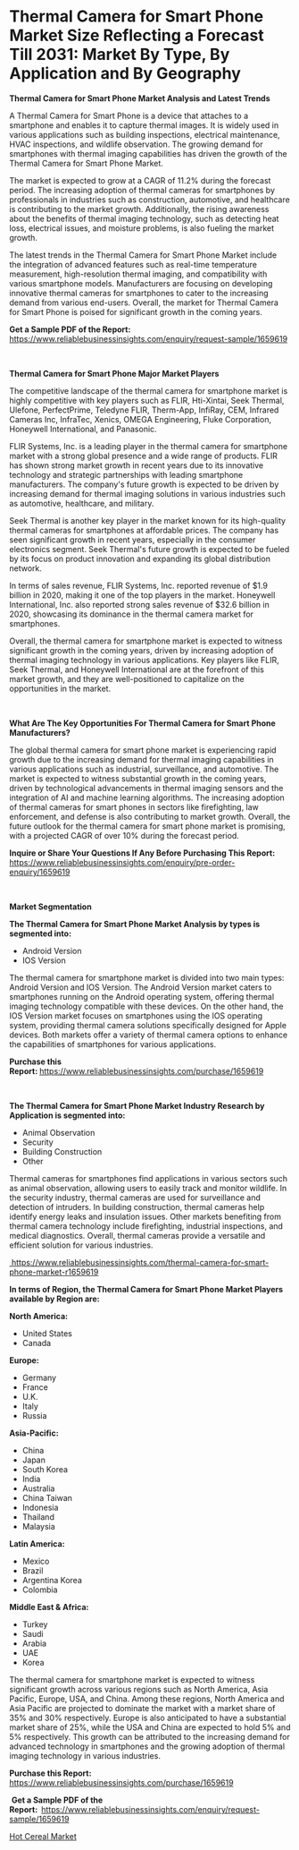 <p><h1>Thermal Camera for Smart Phone Market Size Reflecting a Forecast Till 2031: Market By Type, By Application and By Geography</h1></p><p><strong>Thermal Camera for Smart Phone Market Analysis and Latest Trends</strong></p>
<p><p>A Thermal Camera for Smart Phone is a device that attaches to a smartphone and enables it to capture thermal images. It is widely used in various applications such as building inspections, electrical maintenance, HVAC inspections, and wildlife observation. The growing demand for smartphones with thermal imaging capabilities has driven the growth of the Thermal Camera for Smart Phone Market.</p><p>The market is expected to grow at a CAGR of 11.2% during the forecast period. The increasing adoption of thermal cameras for smartphones by professionals in industries such as construction, automotive, and healthcare is contributing to the market growth. Additionally, the rising awareness about the benefits of thermal imaging technology, such as detecting heat loss, electrical issues, and moisture problems, is also fueling the market growth.</p><p>The latest trends in the Thermal Camera for Smart Phone Market include the integration of advanced features such as real-time temperature measurement, high-resolution thermal imaging, and compatibility with various smartphone models. Manufacturers are focusing on developing innovative thermal cameras for smartphones to cater to the increasing demand from various end-users. Overall, the market for Thermal Camera for Smart Phone is poised for significant growth in the coming years.</p></p>
<p><strong>Get a Sample PDF of the Report:&nbsp;</strong> <a href="https://www.reliablebusinessinsights.com/enquiry/request-sample/1659619">https://www.reliablebusinessinsights.com/enquiry/request-sample/1659619</a></p>
<p>&nbsp;</p>
<p><strong>Thermal Camera for Smart Phone Major Market Players</strong></p>
<p><p>The competitive landscape of the thermal camera for smartphone market is highly competitive with key players such as FLIR, Hti-Xintai, Seek Thermal, Ulefone, PerfectPrime, Teledyne FLIR, Therm-App, InfiRay, CEM, Infrared Cameras Inc, InfraTec, Xenics, OMEGA Engineering, Fluke Corporation, Honeywell International, and Panasonic.</p><p>FLIR Systems, Inc. is a leading player in the thermal camera for smartphone market with a strong global presence and a wide range of products. FLIR has shown strong market growth in recent years due to its innovative technology and strategic partnerships with leading smartphone manufacturers. The company's future growth is expected to be driven by increasing demand for thermal imaging solutions in various industries such as automotive, healthcare, and military.</p><p>Seek Thermal is another key player in the market known for its high-quality thermal cameras for smartphones at affordable prices. The company has seen significant growth in recent years, especially in the consumer electronics segment. Seek Thermal's future growth is expected to be fueled by its focus on product innovation and expanding its global distribution network.</p><p>In terms of sales revenue, FLIR Systems, Inc. reported revenue of $1.9 billion in 2020, making it one of the top players in the market. Honeywell International, Inc. also reported strong sales revenue of $32.6 billion in 2020, showcasing its dominance in the thermal camera market for smartphones.</p><p>Overall, the thermal camera for smartphone market is expected to witness significant growth in the coming years, driven by increasing adoption of thermal imaging technology in various applications. Key players like FLIR, Seek Thermal, and Honeywell International are at the forefront of this market growth, and they are well-positioned to capitalize on the opportunities in the market.</p></p>
<p>&nbsp;</p>
<p><strong>What Are The Key Opportunities For Thermal Camera for Smart Phone Manufacturers?</strong></p>
<p><p>The global thermal camera for smart phone market is experiencing rapid growth due to the increasing demand for thermal imaging capabilities in various applications such as industrial, surveillance, and automotive. The market is expected to witness substantial growth in the coming years, driven by technological advancements in thermal imaging sensors and the integration of AI and machine learning algorithms. The increasing adoption of thermal cameras for smart phones in sectors like firefighting, law enforcement, and defense is also contributing to market growth. Overall, the future outlook for the thermal camera for smart phone market is promising, with a projected CAGR of over 10% during the forecast period.</p></p>
<p><strong>Inquire or Share Your Questions If Any Before Purchasing This Report:</strong> <a href="https://www.reliablebusinessinsights.com/enquiry/pre-order-enquiry/1659619">https://www.reliablebusinessinsights.com/enquiry/pre-order-enquiry/1659619</a></p>
<p>&nbsp;</p>
<p><strong>Market Segmentation</strong></p>
<p><strong>The Thermal Camera for Smart Phone Market Analysis by types is segmented into:</strong></p>
<p><ul><li>Android Version</li><li>IOS Version</li></ul></p>
<p><p>The thermal camera for smartphone market is divided into two main types: Android Version and IOS Version. The Android Version market caters to smartphones running on the Android operating system, offering thermal imaging technology compatible with these devices. On the other hand, the IOS Version market focuses on smartphones using the IOS operating system, providing thermal camera solutions specifically designed for Apple devices. Both markets offer a variety of thermal camera options to enhance the capabilities of smartphones for various applications.</p></p>
<p><strong>Purchase this Report:&nbsp;</strong><a href="https://www.reliablebusinessinsights.com/purchase/1659619">https://www.reliablebusinessinsights.com/purchase/1659619</a></p>
<p>&nbsp;</p>
<p><strong>The Thermal Camera for Smart Phone Market Industry Research by Application is segmented into:</strong></p>
<p><ul><li>Animal Observation</li><li>Security</li><li>Building Construction</li><li>Other</li></ul></p>
<p><p>Thermal cameras for smartphones find applications in various sectors such as animal observation, allowing users to easily track and monitor wildlife. In the security industry, thermal cameras are used for surveillance and detection of intruders. In building construction, thermal cameras help identify energy leaks and insulation issues. Other markets benefiting from thermal camera technology include firefighting, industrial inspections, and medical diagnostics. Overall, thermal cameras provide a versatile and efficient solution for various industries.</p></p>
<p><a href="https://www.reliablebusinessinsights.com/thermal-camera-for-smart-phone-market-r1659619">&nbsp;https://www.reliablebusinessinsights.com/thermal-camera-for-smart-phone-market-r1659619</a></p>
<p><strong>In terms of Region, the Thermal Camera for Smart Phone Market Players available by Region are:</strong></p>
<p>
    <p> <strong> North America: </strong>
        <ul>
            <li>United States</li>
            <li>Canada</li>
        </ul>
        </p> 
    <p> <strong> Europe: </strong>
        <ul>
            <li>Germany</li>
            <li>France</li>
            <li>U.K.</li>
            <li>Italy</li>
            <li>Russia</li>
        </ul>
        </p> 
    <p> <strong> Asia-Pacific: </strong>
        <ul>
            <li>China</li>
            <li>Japan</li>
            <li>South Korea</li>
            <li>India</li>
            <li>Australia</li>
            <li>China Taiwan</li>
            <li>Indonesia</li>
            <li>Thailand</li>
            <li>Malaysia</li>
        </ul>
        </p> 
    <p> <strong> Latin America: </strong>
        <ul>
            <li>Mexico</li>
            <li>Brazil</li>
            <li>Argentina Korea</li>
            <li>Colombia</li>
        </ul>
        </p> 
    <p> <strong> Middle East & Africa: </strong>
        <ul>
            <li>Turkey</li>
            <li>Saudi</li>
            <li>Arabia</li>
            <li>UAE</li>
            <li>Korea</li>
        </ul>
    </p>
    </p>
<p><p>The thermal camera for smartphone market is expected to witness significant growth across various regions such as North America, Asia Pacific, Europe, USA, and China. Among these regions, North America and Asia Pacific are projected to dominate the market with a market share of 35% and 30% respectively. Europe is also anticipated to have a substantial market share of 25%, while the USA and China are expected to hold 5% and 5% respectively. This growth can be attributed to the increasing demand for advanced technology in smartphones and the growing adoption of thermal imaging technology in various industries.</p></p>
<p><strong>Purchase this Report: </strong><a href="https://www.reliablebusinessinsights.com/purchase/1659619">https://www.reliablebusinessinsights.com/purchase/1659619</a></p>
<p>&nbsp;<strong>Get a Sample PDF of the Report:&nbsp;&nbsp;</strong><a href="https://www.reliablebusinessinsights.com/enquiry/request-sample/1659619">https://www.reliablebusinessinsights.com/enquiry/request-sample/1659619</a></p>
<p><strong></strong></p>
<p><p><a href="https://github.com/qdaxyrhp12/Market-Research-Report-List-1/blob/main/hot-cereal-market.md">Hot Cereal Market</a></p></p>
